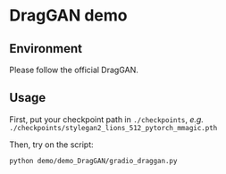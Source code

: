 # DragGAN demo 

## Environment
Please follow the official DragGAN.
## Usage
First, put your checkpoint path in `./checkpoints`, *e.g.* `./checkpoints/stylegan2_lions_512_pytorch_mmagic.pth`

Then, try on the script:
```
python demo/demo_DragGAN/gradio_draggan.py
```

